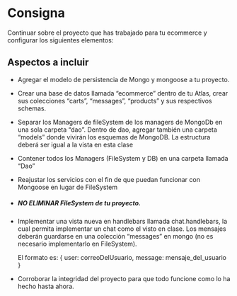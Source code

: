 # Consigna
Continuar sobre el proyecto que has trabajado para tu ecommerce y configurar los siguientes elementos:

## Aspectos a incluir

- Agregar el modelo de persistencia de Mongo y mongoose a tu proyecto.

- Crear una base de datos llamada “ecommerce” dentro de tu Atlas, crear sus colecciones “carts”, “messages”, “products” y sus respectivos schemas.

- Separar los Managers de fileSystem de los managers de MongoDb en una sola carpeta “dao”. Dentro de dao, agregar también una carpeta “models” donde vivirán los esquemas de MongoDB. La estructura deberá ser igual a la vista en esta clase


- Contener todos los Managers (FileSystem y DB) en una carpeta llamada “Dao”

- Reajustar los servicios con el fin de que puedan funcionar con Mongoose en lugar de FileSystem

- ##### NO ELIMINAR FileSystem de tu proyecto.

- Implementar una vista nueva en handlebars llamada chat.handlebars, la cual permita implementar un chat como el visto en clase. Los mensajes deberán guardarse en una colección “messages” en mongo (no es necesario implementarlo en FileSystem). 

    El formato es:  { user: correoDelUsuario, message: mensaje_del_usuario }

- Corroborar la integridad del proyecto para que todo funcione como lo ha hecho hasta ahora.
